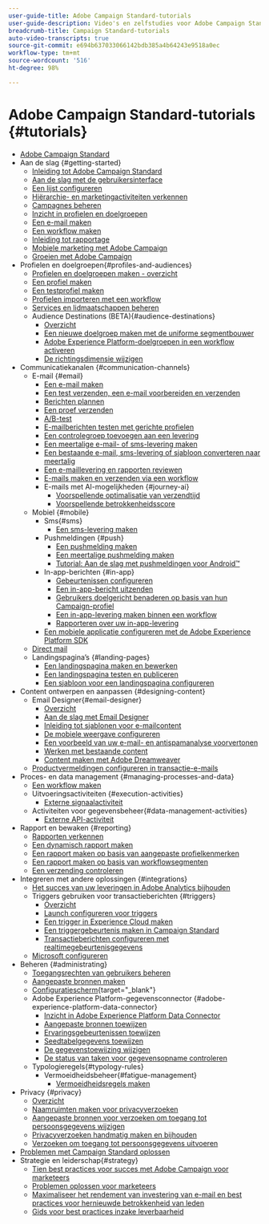 ```yaml
---
user-guide-title: Adobe Campaign Standard-tutorials
user-guide-description: Video's en zelfstudies voor Adobe Campaign Standard
breadcrumb-title: Campaign Standard-tutorials
auto-video-transcripts: true
source-git-commit: e694b637033066142bdb385a4b64243e9518a0ec
workflow-type: tm+mt
source-wordcount: '516'
ht-degree: 98%

---
```



# Adobe Campaign Standard-tutorials {#tutorials}

+ [Adobe Campaign Standard](/help/overview.md)
+ Aan de slag {#getting-started}
   + [Inleiding tot Adobe Campaign Standard](/help/getting-started/adobe-campaign-standard-introduction.md)
   + [Aan de slag met de gebruikersinterface](/help/getting-started/getting-started-with-the-ui.md)
   + [Een lijst configureren](/help/getting-started/configure-a-list.md)
   + [Hiërarchie- en marketingactiviteiten verkennen](/help/getting-started/explore-hierarchy-and-marketing-activities.md)
   + [Campagnes beheren](/help/getting-started/managing-campaigns.md)
   + [Inzicht in profielen en doelgroepen](/help/getting-started/understanding-profiles-and-audiences.md)
   + [Een e-mail maken](https://experienceleague.adobe.com/docs/campaign-standard-learn/tutorials/communication-channels/email/create-email-from-homepage.html?lang=nl)
   + [Een workflow maken](https://experienceleague.adobe.com/docs/campaign-standard-learn/tutorials/managing-processes-and-data/creating-a-workflow.html?lang=nl)
   + [Inleiding tot rapportage](/help/getting-started/reporting-with-adobe-campaign-introduction.md)
   + [Mobiele marketing met Adobe Campaign](/help/getting-started/mobile-marketing-with-adobe-campaign.md)
   + [Groeien met Adobe Campaign](/help/getting-started/growing-with-adobe-campaign.md)
+ Profielen en doelgroepen{#profiles-and-audiences}
   + [Profielen en doelgroepen maken - overzicht](/help/profiles-and-audiences/creating-profiles-and-audiences.md)
   + [Een profiel maken](/help/profiles-and-audiences/creating-a-profile.md)
   + [Een testprofiel maken](/help/profiles-and-audiences/test-profiles.md)
   + [Profielen importeren met een workflow](/help/managing-processes-and-data/importing-profiles.md)
   + [Services en lidmaatschappen beheren](/help/managing-processes-and-data/services-and-subscriptions.md)
   + Audience Destinations (BETA){#audience-destinations}
      + [Overzicht](/help/profiles-and-audiences/audience-destinations/audience-destinations-overview.md)
      + [Een nieuwe doelgroep maken met de uniforme segmentbouwer](/help/profiles-and-audiences/audience-destinations/creating-audiences-using-segment-builder.md)
      + [Adobe Experience Platform-doelgroepen in een workflow activeren](/help/profiles-and-audiences/audience-destinations/activating-aep-audiences.md)
      + [De richtingsdimensie wijzigen](/help/profiles-and-audiences/audience-destinations/changing-targeting-dimension.md)
+ Communicatiekanalen {#communication-channels}
   + E-mail {#email}
      + [Een e-mail maken](/help/communication-channels/email/create-email-from-homepage.md)
      + [Een test verzenden, een e-mail voorbereiden en verzenden](/help/communication-channels/email/sending-test-preparing-sending-email.md)
      + [Berichten plannen](/help/communication-channels/email/schedule-messages.md)
      + [Een proef verzenden](/help/communication-channels/email/send-a-proof.md)
      + [A/B-test](/help/communication-channels/email/a-b-testing.md)
      + [E-mailberichten testen met gerichte profielen](/help/communication-channels/email/profile-substitution.md)
      + [Een controlegroep toevoegen aan een levering](/help/communication-channels/email/control-groups.md)
      + [Een meertalige e-mail- of sms-levering maken](/help/communication-channels/create-multilingual-deliveries.md)
      + [Een bestaande e-mail, sms-levering of sjabloon converteren naar meertalig](/help/communication-channels/covert-into-multilingual-deliveries.md)
      + [Een e-maillevering en rapporten reviewen](/help/communication-channels/email/reviewing-personalized-email-delivery-and-reports.md)
      + [E-mails maken en verzenden via een workflow](/help/communication-channels/email/create-and-send-emails-via-workflow.md)
      + E-mails met AI-mogelijkheden {#journey-ai}
         + [Voorspellende optimalisatie van verzendtijd](/help/communication-channels/email/ai-powered-emails/predictive-send-time-optimization.md)
         + [Voorspellende betrokkenheidsscore](/help/communication-channels/email/ai-powered-emails/predictive-engagement-scoring.md)
   + Mobiel {#mobile}
      + Sms{#sms}
         + [Een sms-levering maken](/help/communication-channels/mobile/sms/sms-delivery.md)
      + Pushmeldingen {#push}
         + [Een pushmelding maken](/help/communication-channels/mobile/push-notifications/creating-a-push-notification.md)
         + [Een meertalige pushmelding maken](/help/communication-channels/mobile/push-notifications/creating-multilingual-push-notifications.md)
         + [Tutorial: Aan de slag met pushmeldingen voor Android™](https://experienceleague.adobe.com/docs/campaign-standard-learn/getting-started-with-push-notifications-android/introduction.html?lang=nl)
      + In-app-berichten {#in-app}
         + [Gebeurtenissen configureren](/help/communication-channels/mobile/in-app/configure-events.md)
         + [Een in-app-bericht uitzenden](/help/communication-channels/mobile/in-app/broadcast-in-app-message.md)
         + [Gebruikers doelgericht benaderen op basis van hun Campaign-profiel](/help/communication-channels/mobile/in-app/target-users-based-on-campaign-profile.md)
         + [Een in-app-levering maken binnen een workflow](/help/communication-channels/mobile/in-app/in-app-activity.md)
         + [Rapporteren over uw in-app-levering](/help/communication-channels/mobile/in-app/in-app-reporting.md)
      + [Een mobiele applicatie configureren met de Adobe Experience Platform SDK](/help/communication-channels/mobile/configure-mobile-apps-using-aep-sdk.md)
   + [Direct mail](/help/communication-channels/direct-mail/directmail.md)
   + Landingspagina’s {#landing-pages}
      + [Een landingspagina maken en bewerken](/help/communication-channels/landing-pages/landing-page-create-and-edit.md)
      + [Een landingspagina testen en publiceren](/help/communication-channels/landing-pages/landing-page-test-and-publish.md)
      + [Een sjabloon voor een landingspagina configureren](/help/communication-channels/landing-pages/landing-page-configure-templates.md)
+ Content ontwerpen en aanpassen {#designing-content}
   + Email Designer{#email-designer}
      + [Overzicht](/help/designing-content/email-designer/email-designer-overview.md)
      + [Aan de slag met Email Designer](/help/designing-content/email-designer/getting-started-with-the-email-designer.md)
      + [Inleiding tot sjablonen voor e-mailcontent](/help/designing-content/email-designer/email-content-templates.md)
      + [De mobiele weergave configureren](/help/designing-content/email-designer/configure-the-mobile-view.md)
      + [Een voorbeeld van uw e-mail- en antispamanalyse voorvertonen](/help/designing-content/email-designer/preview-your-email.md)
      + [Werken met bestaande content](/help/designing-content/email-designer/working-with-existing-content.md)
      + [Content maken met Adobe Dreamweaver](/help/designing-content/email-designer/dreamweaver-integration.md)
   + [Productvermeldingen configureren in transactie-e-mails](/help/designing-content/product-listings-in-transactional-email.md)
+ Proces- en data management {#managing-processes-and-data}
   + [Een workflow maken](/help/managing-processes-and-data/creating-a-workflow.md)
   + Uitvoeringsactiviteiten {#execution-activities}
      + [Externe signaalactiviteit](/help/managing-processes-and-data/execution-activities/external-signal-activity.md)
   + Activiteiten voor gegevensbeheer{#data-management-activities}
      + [Externe API-activiteit](/help/managing-processes-and-data/data-management-activities/external-api-activity.md)
+ Rapport en bewaken {#reporting}
   + [Rapporten verkennen](/help/getting-started/exploring-reports.md)
   + [Een dynamisch rapport maken](/help/reporting/creating-a-dynamic-report.md)
   + [Een rapport maken op basis van aangepaste profielkenmerken](/help/reporting/custom-profile-attributes-dynamic-reports.md)
   + [Een rapport maken op basis van workflowsegmenten](/help/reporting/report-on-workflow-segments.md)
   + [Een verzending controleren](/help/reporting/monitor-a-delivery.md)
+ Integreren met andere oplossingen {#integrations}
   + [Het succes van uw leveringen in Adobe Analytics bijhouden](/help/integrations/track-the-success-of-your-deliveries-in-analytics.md)
   + Triggers gebruiken voor transactieberichten {#triggers}
      + [Overzicht](/help/integrations/using-triggers-for-transactional-messaging-overview.md)
      + [Launch configureren voor triggers](/help/integrations/configure-launch-for-triggers.md)
      + [Een trigger in Experience Cloud maken](/help/integrations/create-a-trigger-in-experience-cloud.md)
      + [Een triggergebeurtenis maken in Campaign Standard](/help/integrations/create-a-trigger-event.md)
      + [Transactieberichten configureren met realtimegebeurtenisgegevens](/help/integrations/configure-transactional-messages-using-realtime-event-data.md)
   + [Microsoft configureren](/help/integrations/configure-dynamics-365.md)
+ Beheren {#administrating}
   + [Toegangsrechten van gebruikers beheren](/help/administrating/managing-user-access-rights.md)
   + [Aangepaste bronnen maken](https://experienceleague.adobe.com/docs/campaign-standard-learn/creating-custom-resources/introduction.html?lang=nl)
   + [Configuratiescherm](https://experienceleague.adobe.com/docs/control-panel-learn/control-panel/control-panel-overview.html?lang=nl){target="_blank"}
   + Adobe Experience Platform-gegevensconnector {#adobe-experience-platform-data-connector}
      + [Inzicht in Adobe Experience Platform Data Connector](/help/administrating/adobe-experience-platform-data-connector/understanding-the-adobe-experience-platform-data-connector.md)
      + [Aangepaste bronnen toewijzen](/help/administrating/adobe-experience-platform-data-connector/mapping-custom-resources.md)
      + [Ervaringsgebeurtenissen toewijzen](/help/administrating/adobe-experience-platform-data-connector/mapping-experience-events.md)
      + [Seedtabelgegevens toewijzen](/help/administrating/adobe-experience-platform-data-connector/mapping-seed-table-data.md)
      + [De gegevenstoewijzing wijzigen](/help/administrating/adobe-experience-platform-data-connector/modifying-data-mapping.md)
      + [De status van taken voor gegevensopname controleren](/help/administrating/adobe-experience-platform-data-connector/checking-status-of-data-ingestion-jobs.md)
   + Typologieregels{#typology-rules}
      + Vermoeidheidsbeheer{#fatigue-management}
         + [Vermoeidheidsregels maken](/help/administrating/typology-rules/fatigue-management/create-fatigue-rules.md)
+ Privacy {#privacy}
   + [Overzicht](/help/privacy/privacy-overview.md)
   + [Naamruimten maken voor privacyverzoeken](/help/privacy/namespaces-for-privacy-requests.md)
   + [Aangepaste bronnen voor verzoeken om toegang tot persoonsgegevens wijzigen](/help/privacy/custom-resources-for-privacy-requests.md)
   + [Privacyverzoeken handmatig maken en bijhouden](/help/privacy/create-and-track-privacy-requests.md)
   + [Verzoeken om toegang tot persoonsgegevens uitvoeren](/help/privacy/execute-privacy-requests.md)
+ [Problemen met Campaign Standard oplossen](https://experienceleague.adobe.com/docs/campaign-standard-learn/troubleshooting/overview.html?lang=nl)
+ Strategie en leiderschap{#strategy}
   + [Tien best practices voor succes met Adobe Campaign voor marketeers](/help/strategy/10-best-practices-for-marketers.md)
   + [Problemen oplossen voor marketeers](/help/strategy/troubleshooting-for-marketers.md)
   + [Maximaliseer het rendement van investering van e-mail en best practices voor hernieuwde betrokkenheid van leden](/help/strategy/campaign-maximize-email-best-practices.md)
   + [Gids voor best practices inzake leverbaarheid](https://experienceleague.adobe.com/docs/deliverability-learn/deliverability-best-practice-guide/introduction.html?lang=nl)
